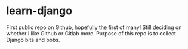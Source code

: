# learn-django
First public repo on Github, hopefully the first of many! Still deciding on whether I like Github or Gitlab more. Purpose of this repo is to collect Django bits and bobs.